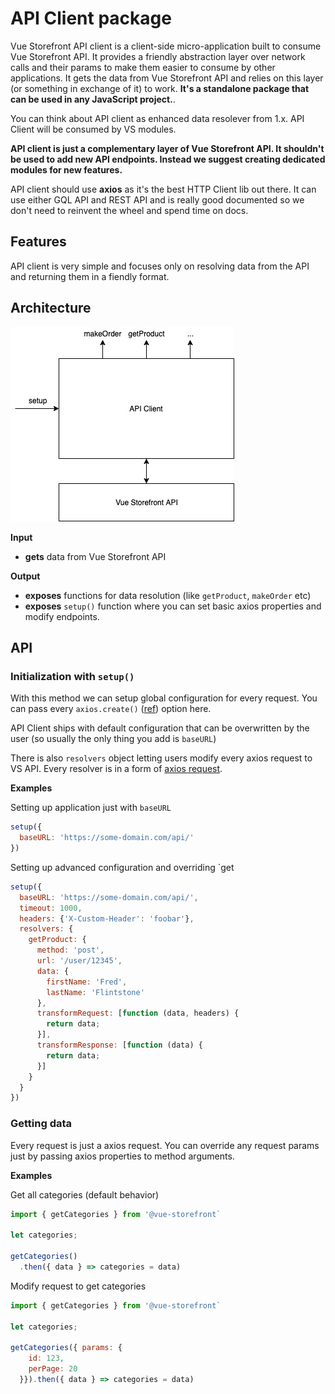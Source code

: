 # API Client package

Vue Storefront API client is a client-side micro-application built to consume Vue Storefront API. It provides a friendly abstraction layer over network calls and their params to make them easier to consume by other applications. It gets the data from Vue Storefront API and relies on this layer (or something in exchange of it) to work. **It's a standalone package that can be used in any JavaScript project.**.

You can think about API client as enhanced data resolever from 1.x. API Client will be consumed by VS modules.

**API client is just a complementary layer of Vue Storefront API. It shouldn't be used to add new API endpoints. Instead we suggest creating dedicated modules for new features.**

API client should use **axios** as it's the best HTTP Client lib out there. It can use either GQL API and REST API and is really good documented so we don't need to reinvent the wheel and spend time on docs.

## Features

API client is very simple and focuses only on resolving data from the API and returning them in a fiendly format.

## Architecture
![Architecture](./assets/api-client.png)

**Input**
- **gets** data from Vue Storefront API

**Output**
- **exposes** functions for data resolution (like `getProduct`, `makeOrder` etc)
- **exposes** `setup()` function where you can set basic axios properties and modify endpoints.

## API

### Initialization with `setup()`

With this method we can setup global configuration for every request. You can pass every `axios.create()` ([ref](https://github.com/axios/axios#axioscreateconfig)) option here.

API Client ships with default configuration that can be overwritten by the user (so usually the only thing you add is `baseURL`)

There is also `resolvers` object letting users modify every axios request to VS API. Every resolver is in a form of [axios request](https://github.com/axios/axios#request-config).

**Examples**

Setting up application just with `baseURL`
```js
setup({
  baseURL: 'https://some-domain.com/api/'
})
```
Setting up advanced configuration and overriding `get

```js
setup({
  baseURL: 'https://some-domain.com/api/',
  timeout: 1000,
  headers: {'X-Custom-Header': 'foobar'},
  resolvers: {
    getProduct: {
      method: 'post',
      url: '/user/12345',
      data: {
        firstName: 'Fred',
        lastName: 'Flintstone'
      },
      transformRequest: [function (data, headers) {
        return data;
      }],
      transformResponse: [function (data) {
        return data;
      }]
    }
  }
})
```

### Getting data

Every request is just a axios request. You can override any request params just by passing axios properties to method arguments.

**Examples**

Get all categories (default behavior)
```js
import { getCategories } from '@vue-storefront`

let categories;

getCategories()
  .then({ data } => categories = data)
```

Modify request to get categories
```js
import { getCategories } from '@vue-storefront`

let categories;

getCategories({ params: { 
    id: 123, 
    perPage: 20 
  }}).then({ data } => categories = data)
```